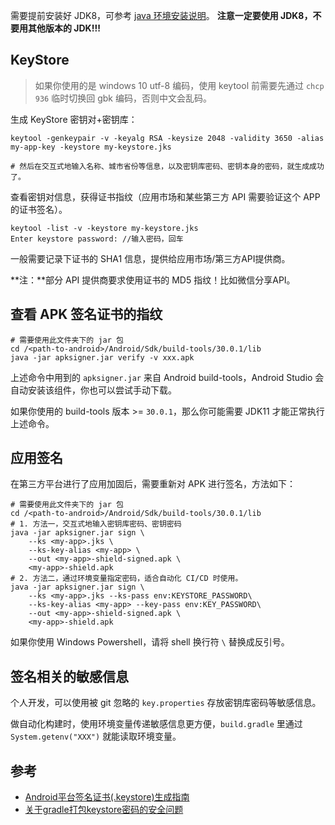 
需要提前安装好 JDK8，可参考 [java 环境安装说明](/programming-language/java/README.md)。
**注意一定要使用 JDK8，不要用其他版本的 JDK!!!**

## KeyStore

>如果你使用的是 windows 10 utf-8 编码，使用 keytool 前需要先通过 `chcp 936` 临时切换回 gbk 编码，否则中文会乱码。

生成 KeyStore 密钥对+密钥库：

```shell
keytool -genkeypair -v -keyalg RSA -keysize 2048 -validity 3650 -alias my-app-key -keystore my-keystore.jks

# 然后在交互式地输入名称、城市省份等信息，以及密钥库密码、密钥本身的密码，就生成成功了。
```

查看密钥对信息，获得证书指纹（应用市场和某些第三方 API 需要验证这个 APP 的证书签名）。

```shell
keytool -list -v -keystore my-keystore.jks  
Enter keystore password: //输入密码，回车
```

一般需要记录下证书的 SHA1 信息，提供给应用市场/第三方API提供商。

**注：**部分 API 提供商要求使用证书的 MD5 指纹！比如微信分享API。


## 查看 APK 签名证书的指纹

```shell
# 需要使用此文件夹下的 jar 包
cd /<path-to-android>/Android/Sdk/build-tools/30.0.1/lib
java -jar apksigner.jar verify -v xxx.apk
```

上述命令中用到的 `apksigner.jar` 来自 Android build-tools，Android Studio 会自动安装该组件，你也可以尝试手动下载。

如果你使用的 build-tools 版本 >= `30.0.1`，那么你可能需要 JDK11 才能正常执行上述命令。


## 应用签名

在第三方平台进行了应用加固后，需要重新对 APK 进行签名，方法如下：

```shell
# 需要使用此文件夹下的 jar 包
cd /<path-to-android>/Android/Sdk/build-tools/30.0.1/lib
# 1. 方法一，交互式地输入密钥库密码、密钥密码
java -jar apksigner.jar sign \
    --ks <my-app>.jks \
    --ks-key-alias <my-app> \
    --out <my-app>-shield-signed.apk \
    <my-app>-shield.apk
# 2. 方法二，通过环境变量指定密码，适合自动化 CI/CD 时使用。
java -jar apksigner.jar sign \
    --ks <my-app>.jks --ks-pass env:KEYSTORE_PASSWORD\
    --ks-key-alias <my-app> --key-pass env:KEY_PASSWORD\
    --out <my-app>-shield-signed.apk \
    <my-app>-shield.apk
```

如果你使用 Windows Powershell，请将 shell 换行符 `\` 替换成反引号。

## 签名相关的敏感信息

个人开发，可以使用被 git 忽略的 `key.properties` 存放密钥库密码等敏感信息。

做自动化构建时，使用环境变量传递敏感信息更方便，`build.gradle` 里通过 `System.getenv("XXX")` 就能读取环境变量。


## 参考

- [Android平台签名证书(.keystore)生成指南 ](https://ask.dcloud.net.cn/article/id-35777__page-2)
- [关于gradle打包keystore密码的安全问题](https://www.cnblogs.com/liming-saki/p/5016330.html)
